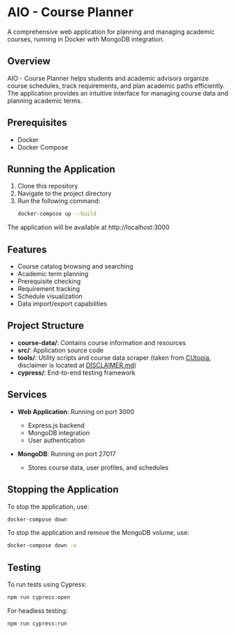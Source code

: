 # AIO - Course Planner

A comprehensive web application for planning and managing academic courses, running in Docker with MongoDB integration.

## Overview

AIO - Course Planner helps students and academic advisors organize course schedules, track requirements, and plan academic paths efficiently. The application provides an intuitive interface for managing course data and planning academic terms.

## Prerequisites

- Docker
- Docker Compose

## Running the Application

1. Clone this repository
2. Navigate to the project directory
3. Run the following command:
   ```bash
   docker-compose up --build
   ```

The application will be available at http://localhost:3000

## Features

- Course catalog browsing and searching
- Academic term planning
- Prerequisite checking
- Requirement tracking
- Schedule visualization
- Data import/export capabilities

## Project Structure

- **course-data/**: Contains course information and resources
- **src/**: Application source code
- **tools/**: Utility scripts and course data scraper (taken from [CUtopia](https://github.com/cutopia-labs/CUtopia/tree/master/tools), disclaimer is located at [DISCLAIMER.md](DISCLAIMER.md))
- **cypress/**: End-to-end testing framework

## Services

- **Web Application**: Running on port 3000
  - Express.js backend
  - MongoDB integration
  - User authentication
  
- **MongoDB**: Running on port 27017
  - Stores course data, user profiles, and schedules

## Stopping the Application

To stop the application, use:
```bash
docker-compose down
```

To stop the application and remove the MongoDB volume, use:
```bash
docker-compose down -v
```

## Testing

To run tests using Cypress:
```bash
npm run cypress:open
```

For headless testing:
```bash
npm run cypress:run
``` 